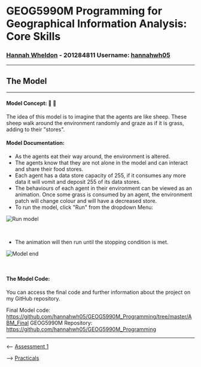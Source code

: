 # **GEOG5990M Programming for Geographical Information Analysis: Core Skills**
### **[Hannah Wheldon](https://github.com/hannahwh05)** - **201284811** Username: [hannahwh05](https://github.com/hannahwh05)
---
## The Model
---

#### Model Concept: :sheep: :herb: 

The idea of this model is to imagine that the agents are like sheep. These sheep walk around the environment randomly and graze as if it is grass, adding to their "stores".

#### Model Documentation:

* As the agents eat their way around, the environment is altered.
* The agents know that they are not alone in the model and can interact and share their food stores.
* Each agent has a data store capacity of 255, if it consumes any more data it will vomit and deposit 255 of its data stores.
* The behaviours of each agent in their environment can be viewed as an animation. Once some grass is consumed by an agent, the environment patch will change colour and will have a decreased store.
* To run the model, click "Run" from the dropdown Menu:

![Run model](hannahwh05.github.io/images/ABM_Menu.PNG)

<br/>

* The animation will then run until the stopping condition is met.

![Model end](hannahwh05.github.io/images/ABM_Run.PNG)

<br/>

#### The Model Code: 

You can access the final code and further information about the project on my GitHub repository.

Final Model code: <https://github.com/hannahwh05/GEOG5990M_Programming/tree/master/ABM_Final>
GEOG5990M Repository: <https://github.com/hannahwh05/GEOG5990M_Programming>


---


<-- [Assessment 1](https://hannahwh05.github.io/Assessment1)


--> [Practicals](https://hannahwh05.github.io/Practicals)
